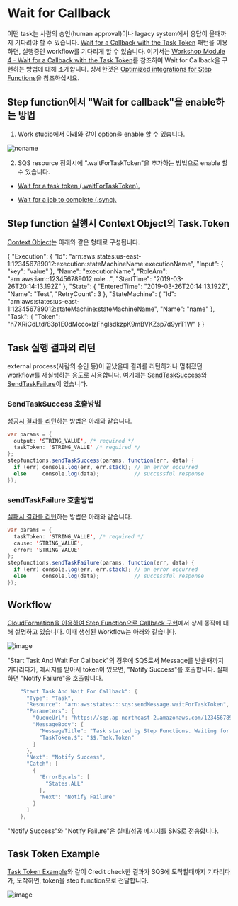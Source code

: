 # Wait for Callback

어떤 task는 사람의 승인(human approval)이나 lagacy system에서 응답이 올때까지 기다려야 할 수 있습니다. [Wait for a Callback with the Task Token](https://docs.aws.amazon.com/step-functions/latest/dg/connect-to-resource.html#connect-wait-token) 패턴을 이용하면, 실행중인 workflow를 기다리게 할 수 있습니다. 여기서는 [Workshop Module 4 - Wait for a Callback with the Task Token](https://catalog.workshops.aws/stepfunctions/en-US/module-4)를 참조하여 Wait for Callback을 구현하는 방법에 대해 소개합니다. 상세한것은 [Optimized integrations for Step Functions](https://docs.aws.amazon.com/step-functions/latest/dg/connect-supported-services.html)을 참조하십시요. 

## Step function에서 "Wait for callback"을 enable하는 방법

1) Work studio에서 아래와 같이 option을 enable 할 수 있습니다. 

![noname](https://user-images.githubusercontent.com/52392004/174919275-ff212383-7dfc-4c3a-948b-ee0ec74eeaa6.png)



2) SQS resource 정의시에 ".waitForTaskToken"을 추가하는 방법으로 enable 할 수 있습니다.

- [Wait for a task token (.waitForTaskToken).](https://docs.aws.amazon.com/step-functions/latest/dg/connect-to-resource.html#connect-wait-token)

- [Wait for a job to complete (.sync).](https://docs.aws.amazon.com/step-functions/latest/dg/connect-to-resource.html#connect-sync)


## Step function 실행시 Context Object의 Task.Token

[Context Object](https://docs.aws.amazon.com/step-functions/latest/dg/input-output-contextobject.html)는 아래와 같은 형태로 구성됩니다. 

{
    "Execution": {
        "Id": "arn:aws:states:us-east-1:123456789012:execution:stateMachineName:executionName",
        "Input": {
           "key": "value"
        },
        "Name": "executionName",
        "RoleArn": "arn:aws:iam::123456789012:role...",
        "StartTime": "2019-03-26T20:14:13.192Z"
    },
    "State": {
        "EnteredTime": "2019-03-26T20:14:13.192Z",
        "Name": "Test",
        "RetryCount": 3
    },
    "StateMachine": {
        "Id": "arn:aws:states:us-east-1:123456789012:stateMachine:stateMachineName",
        "Name": "name"
    },
    "Task": {
        "Token": "h7XRiCdLtd/83p1E0dMccoxlzFhglsdkzpK9mBVKZsp7d9yrT1W"
    }
}

## Task 실행 결과의 리턴

external process(사람의 승인 등)이 끝났을때 결과를 리턴하거나 멈춰졌던 workflow를 재실행하는 용도로 사용합니다. 여기에는 [SendTaskSuccess](https://docs.aws.amazon.com/step-functions/latest/apireference/API_SendTaskSuccess.html)와 [SendTaskFailure](https://docs.aws.amazon.com/step-functions/latest/apireference/API_SendTaskFailure.html)이 있습니다. 

### SendTaskSuccess 호출방법

[성공시 결과를 리턴](https://docs.aws.amazon.com/step-functions/latest/apireference/API_SendTaskSuccess.html)하는 방법은 아래와 같습니다. 

```java
var params = {
  output: 'STRING_VALUE', /* required */
  taskToken: 'STRING_VALUE' /* required */
};
stepfunctions.sendTaskSuccess(params, function(err, data) {
  if (err) console.log(err, err.stack); // an error occurred
  else     console.log(data);           // successful response
});
```

### sendTaskFailure 호출방법 

[실패시 결과를 리턴](https://docs.aws.amazon.com/AWSJavaScriptSDK/latest/AWS/StepFunctions.html#sendTaskFailure-property)하는 방법은 아래와 같습니다. 

```java
var params = {
  taskToken: 'STRING_VALUE', /* required */
  cause: 'STRING_VALUE',
  error: 'STRING_VALUE'
};
stepfunctions.sendTaskFailure(params, function(err, data) {
  if (err) console.log(err, err.stack); // an error occurred
  else     console.log(data);           // successful response
});
```

## Workflow

[CloudFormation을 이용하여 Step Function으로 Callback 구현](https://github.com/kyopark2014/aws-step-functions/blob/main/Wait-for-Callback/callback-cloudformation.md)에서 상세 동작에 대해 설명하고 있습니다. 이때 생성된 Workflow는 아래와 같습니다.

![image](https://user-images.githubusercontent.com/52392004/174722275-16a404e4-4f0d-4a1e-b750-e8489dec90f0.png)

"Start Task And Wait For Callback"의 경우에 SQS로서 Message를 받을때까지 기다리다가, 메시지를 받아서 token이 있으면, "Notify Success"를 호출합니다. 실패하면 "Notify Failure"을 호출합니다.

```java
    "Start Task And Wait For Callback": {
      "Type": "Task",
      "Resource": "arn:aws:states:::sqs:sendMessage.waitForTaskToken",
      "Parameters": {
        "QueueUrl": "https://sqs.ap-northeast-2.amazonaws.com/123456789012/module4-SQSQueue-THCygijktbGh",
        "MessageBody": {
          "MessageTitle": "Task started by Step Functions. Waiting for callback with task token.",
          "TaskToken.$": "$$.Task.Token"
        }
      },
      "Next": "Notify Success",
      "Catch": [
        {
          "ErrorEquals": [
            "States.ALL"
          ],
          "Next": "Notify Failure"
        }
      ]
    },
```

"Notify Success"와 "Notify Failure"은 실패/성공 메시지를 SNS로 전송합니다. 




## Task Token Example

[Task Token Example](https://docs.aws.amazon.com/step-functions/latest/dg/connect-to-resource.html#connect-wait-token)와 같이 Credit check한 결과가 SQS에 도착할때까지 기다리다가, 도착하면, token을 step function으로 전달합니다. 

![image](https://user-images.githubusercontent.com/52392004/174439709-2508369f-264c-4989-bd2d-26cee7e5f96b.png)
